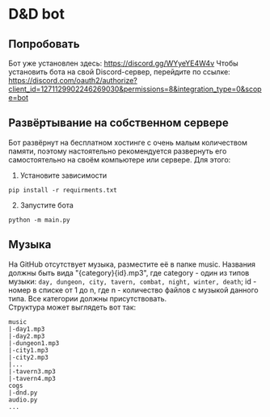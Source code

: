 # D&D bot
## Попробовать
Бот уже установлен здесь:
https://discord.gg/WYyeYE4W4v
Чтобы установить бота на свой Discord-сервер, перейдите по ссылке:<br>
https://discord.com/oauth2/authorize?client_id=1271129902246269030&permissions=8&integration_type=0&scope=bot
## Развёртывание на собственном сервере
Бот развёрнут на бесплатном хостинге с очень малым количеством памяти, поэтому настоятельно рекомендуется развернуть его самостоятельно на своём компьютере или сервере. Для этого:
1. Установите зависимости
```
pip install -r requirments.txt
```
2. Запустите бота
```
python -m main.py
```
## Музыка
На GitHub отсутствует музыка, разместите её в папке music. Названия должны быть вида "{category}{id}.mp3", где category - один из типов музыки:
```day, dungeon, city, tavern, combat, night, winter, death```; id - номер в списке от 1 до n, где n - количество файлов с музыкой данного типа. Все категории должны присутствовать.<br>
Структура может выглядеть вот так:
```
music
|-day1.mp3
|-day2.mp3
|-dungeon1.mp3
|-city1.mp3
|-city2.mp3
|...
|-tavern3.mp3
|-tavern4.mp3
cogs
|-dnd.py
audio.py
...
